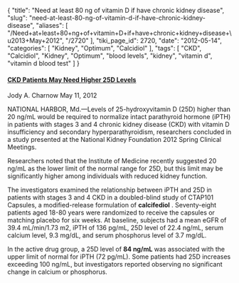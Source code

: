 {
    "title": "Need at least 80 ng of vitamin D if have chronic kidney disease",
    "slug": "need-at-least-80-ng-of-vitamin-d-if-have-chronic-kidney-disease",
    "aliases": [
        "/Need+at+least+80+ng+of+vitamin+D+if+have+chronic+kidney+disease+\u2013+May+2012",
        "/2720"
    ],
    "tiki_page_id": 2720,
    "date": "2012-05-14",
    "categories": [
        "Kidney",
        "Optimum",
        "Calcidiol"
    ],
    "tags": [
        "CKD",
        "Calcidiol",
        "Kidney",
        "Optimum",
        "blood levels",
        "kidney",
        "vitamin d",
        "vitamin d blood test"
    ]
}


#### [CKD Patients May Need Higher 25D Levels](http://www.renalandurologynews.com/ckd-patients-may-need-higher-25d-levels/article/240706/%20)

Jody A. Charnow May 11, 2012

NATIONAL HARBOR, Md.—Levels of 25-hydroxyvitamin D (25D) higher than 20 ng/mL would be required to normalize intact parathyroid hormone (iPTH) in patients with stages 3 and 4 chronic kidney disease (CKD) with vitamin D insufficiency and secondary hyperparathyroidism, researchers concluded in a study presented at the National Kidney Foundation 2012 Spring Clinical Meetings.

Researchers noted that the Institute of Medicine recently suggested 20 ng/mL as the lower limit of the normal range for 25D, but this limit may be significantly higher among individuals with reduced kidney function.

The investigators examined the relationship between iPTH and 25D in patients with stages 3 and 4 CKD in a doubled-blind study of CTAP101 Capsules, a modified-release formulation of  **calcifediol** . Seventy-eight patients aged 18-80 years were randomized to receive the capsules or matching placebo for six weeks. At baseline, subjects had a mean eGFR of 39.4 mL/min/1.73 m2, iPTH of 136 pg/mL, 25D level of 22.4 ng/mL, serum calcium level, 9.3 mg/dL, and serum phosphorus level of 3.7 mg/dL.

In the active drug group, a 25D level of  **84 ng/mL**  was associated with the upper limit of normal for iPTH (72 pg/mL). Some patients had 25D increases exceeding 100 ng/mL, but investigators reported observing no significant change in calcium or phosphorus.